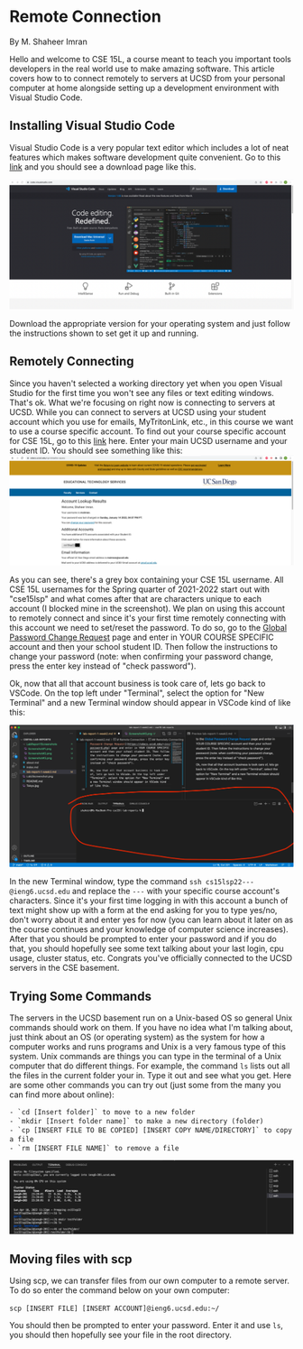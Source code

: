 # Remote Connection
By M. Shaheer Imran

Hello and welcome to CSE 15L, a course meant to teach you important tools developers in the real world use to make amazing software. This article covers how to to connect remotely to servers at UCSD from your personal computer at home alongside setting up a development environment with Visual Studio Code. 

## Installing Visual Studio Code
Visual Studio Code is a very popular text editor which includes a lot of neat features which makes software development quite convenient. Go to this [link](https://code.visualstudio.com/) and you should see a download page like this. 

![Screenshot#1](LabReport1Screenshots/Screenshot%231.png)

Download the appropriate version for your operating system and just follow the instructions shown to set get it up and running. 

## Remotely Connecting
Since you haven't selected a working directory yet when you open Visual Studio for the first time you won't see any files or text editing windows. That's ok. What we're focusing on right now is connecting to servers at UCSD. While you can connect to servers at UCSD using your student account which you use for emails, MyTritonLink, etc., in this course we want to use a course specific account. To find out your course specific account for CSE 15L, go to this [link](https://sdacs.ucsd.edu/~icc/index.php) here. Enter your main UCSD username and your student ID. You should see something like this: 
![Screenshot #2](LabReport1Screenshots/Screenshot%232.png)

As you can see, there's a grey box containing your CSE 15L username. All CSE 15L usernames for the Spring quarter of 2021-2022 start out with "cse15lsp" and what comes after that are characters unique to each account (I blocked mine in the screenshot). We plan on using this account to remotely connect and since it's your first time remotely connecting with this account we need to set/reset the password. To do so, go to the [Global Password Change Request](https://sdacs.ucsd.edu/~icc/password.php) page and enter in YOUR COURSE SPECIFIC account and then your school student ID. Then follow the instructions to change your password (note: when confirming your password change, press the enter key instead of "check password"). 

Ok, now that all that account business is took care of, lets go back to VSCode. On the top left under "Terminal", select the option for "New Terminal" and a new Terminal window should appear in VSCode kind of like this:

![Screenshot#4](LabReport1Screenshots/Screenshot%234.png)

In the new Terminal window, type the command `ssh cs15lsp22---@ieng6.ucsd.edu` and replace the `---` with your specific course account's characters. Since it's your first time logging in with this account a bunch of text might show up with a form at the end asking for you to type yes/no, don't worry about it and enter yes for now (you can learn about it later on as the course continues and your knowledge of computer science increases). After that you should be prompted to enter your password and if you do that, you should hopefully see some text talking about your last login, cpu usage, cluster status, etc. Congrats you've officially connected to the UCSD servers in the CSE basement.

## Trying Some Commands
The servers in the UCSD basement run on a Unix-based OS so general Unix commands should work on them. If you have no idea what I'm talking about, just think about an OS (or operating system) as the system for how a computer works and runs programs and Unix is a very famous type of this system. Unix commands are things you can type in the terminal of a Unix computer that do different things. For example, the command `ls` lists out all the files in the current folder your in. Type it out and see what you get. Here are some other commands you can try out (just some from the many you can find more about online):

    - `cd [Insert folder]` to move to a new folder
    - `mkdir [Insert folder name]` to make a new directory (folder)
    - `cp [INSERT FILE TO BE COPIED] [INSERT COPY NAME/DIRECTORY]` to copy a file 
    - `rm [INSERT FILE NAME]` to remove a file

![Screenshot #5](LabReport1Screenshots/Screenshot%235.png)

## Moving files with scp

Using scp, we can transfer files from our own computer to a remote server. To do so enter the command below on your own computer: 

`scp [INSERT FILE] [INSERT ACCOUNT]@ieng6.ucsd.edu:~/`

You should then be prompted to enter your password. Enter it and use `ls`, you should then hopefully see your file in the root directory.